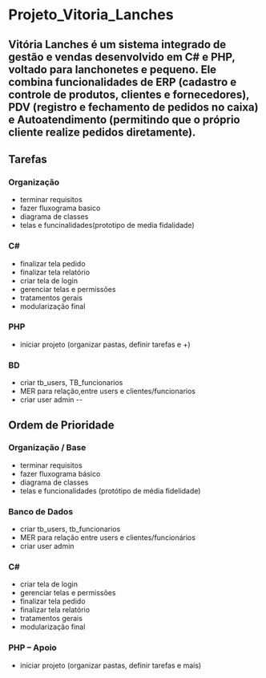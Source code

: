 # Projeto_Vitoria_Lanches
Vitória Lanches é um sistema integrado de gestão e vendas desenvolvido em C# e PHP, voltado para lanchonetes e pequeno. Ele combina funcionalidades de ERP (cadastro e controle de produtos, clientes e fornecedores), PDV (registro e fechamento de pedidos no caixa) e Autoatendimento (permitindo que o próprio cliente realize pedidos diretamente).
--
## Tarefas
### Organização
- terminar requisitos
- fazer fluxograma basico
- diagrama de classes
- telas e funcinalidades(prototipo de media fidalidade)
### C#
- finalizar tela pedido
- finalizar tela relatório
- criar tela de login
- gerenciar telas e permissões
- tratamentos gerais
- modularização final
### PHP
- iniciar projeto (organizar pastas, definir tarefas e +)
### BD
- criar tb_users, TB_funcionarios
- MER para relação,entre users e clientes/funcionarios
- criar user admin
--
## Ordem de Prioridade
### Organização / Base
- terminar requisitos
- fazer fluxograma básico
- diagrama de classes
- telas e funcionalidades (protótipo de média fidelidade)
### Banco de Dados
- criar tb_users, tb_funcionarios
- MER para relação entre users e clientes/funcionários
- criar user admin
### C# 
- criar tela de login
- gerenciar telas e permissões
- finalizar tela pedido
- finalizar tela relatório
- tratamentos gerais
- modularização final
### PHP – Apoio
- iniciar projeto (organizar pastas, definir tarefas e mais)
